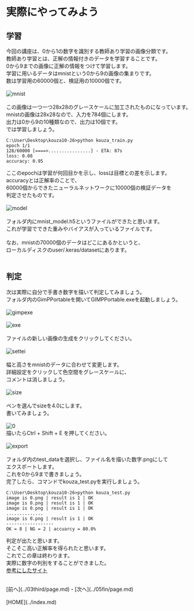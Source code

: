 # 実際にやってみよう

## 学習
今回の講座は、0から1の数字を識別する教師あり学習の画像分類です。  
教師あり学習とは、正解の情報付きのデータを学習することです。  
0から9までの画像に正解の情報をつけて学習します。  
学習に用いるデータはmnistという0から9の画像の集まりです。  
数は学習用の60000個と、検証用の10000個です。  
<br>
![mnist](./images/mnist.PNG)
<br>
<br>
この画像は一つ一つ28x28のグレースケールに加工されたものになっています。  
mnistの画像は28x28なので、入力を784個にします。  
出力は0から9の10種類なので、出力は10個です。  
では学習しましょう。  

```
C:\User\Desktop\kouza10-26>python kouza_train.py
epoch 1/1
128/60000 [====>................] - ETA: 87s
loss: 0.08
accuracy: 0.95
```
ここのepochは学習が何回目かを示し、lossは目標との差を示します。  
accuracyとは正解率のことで、  
60000個からできたニューラルネットワークに10000個の検証データを  
判定させたものです。
<br>
<br>
![model](./images/mnsit_model.png)
<br>
<br>
フォルダ内にmnist_model.h5というファイルができたと思います。  
これが学習でできた重みやバイアスが入っているファイルです。  
<br>
なお、mnistの70000個のデータはどこにあるかというと、  
ローカルディスクのuser/.keras/datasetにあります。  
<br>

## 判定
次は実際に自分で手書き数字を描いて判定してみましょう。  
フォルダ内のGimPPortableを開いてGIMPPortable.exeを起動しましょう。  
<br>
![gimpexe](./images/gimpexe.png)
<br>
<br>
![exe](./images/exe.png)
<br>
<br>
ファイルの新しい画像の生成をクリックしてください。  
<br>
![settei](./images/setei.png)
<br>
<br>
幅と高さをmnistのデータに合わせて変更します。  
詳細設定をクリックして色空間をグレースケールに、  
コメントは消しましょう。  
<br>
![size](./images/size.PNG)
<br>
<br>
ペンを選んでsizeを4.0にします。  
書いてみましょう。  
<br>
![0](./images/0.png)
<br>
描いたらCtrl + Shift + E を押してください。  
<br>
![export](./images/export.png)
<br>
<br>
フォルダ内のtest_dataを選択し、ファイル名を描いた数字.pngにして  
エクスポートします。  
これを0から9まで書きましょう。  
完了したら、コマンドでkouza_test.pyを実行しましょう。  
```
C:\User\Desktop\kouza10-26>python kouza_test.py
image is 0.png | result is 1 | OK
image is 0.png | result is 1 | OK
image is 0.png | result is 1 | OK
..............
image is 0.png | result is 1 | OK
------------------
OK = 8 | NG = 2 | accuarcy = 80.0%
```
判定が出たと思います。  
そこそこ高い正解率を得られたと思います。  
これでこの章は終わります。  
実際に数字の判別をすることができました。  
[参考にしたサイト](https://qiita.com/moritalous/items/1c014afbb97a2e48bbdf)

<br>
[前へ](../03third/page.md)・[次へ](../05fin/page.md)
<br>
<br>
[HOME](../index.md)
